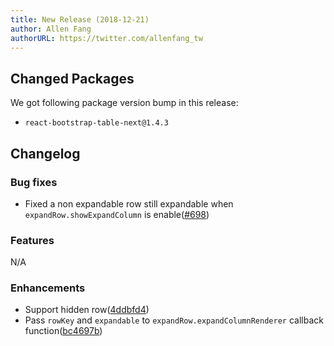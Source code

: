 ```yaml
---
title: New Release (2018-12-21)
author: Allen Fang
authorURL: https://twitter.com/allenfang_tw
---
```


## Changed Packages

We got following package version bump in this release:

* `react-bootstrap-table-next@1.4.3`


## Changelog

### Bug fixes
* Fixed a non expandable row still expandable when `expandRow.showExpandColumn` is enable([#698](https://github.com/react-bootstrap-table/react-bootstrap-table2/pull/698))

### Features
N/A

### Enhancements
* Support hidden row([4ddbfd4](https://github.com/react-bootstrap-table/react-bootstrap-table2/pull/721/commits/4ddbfd4972f84606450b0e1ff87778423ccb49d0))
* Pass `rowKey` and `expandable` to `expandRow.expandColumnRenderer` callback function([bc4697b](https://github.com/react-bootstrap-table/react-bootstrap-table2/pull/721/commits/bc4697bf9598377c34abaa8c6ffd16b4174bcf5b))